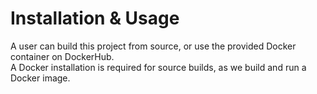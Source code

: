 # Installation & Usage

A user can build this project from source, or use the provided Docker container on DockerHub.  
A Docker installation is required for source builds, as we build and run a Docker image.


